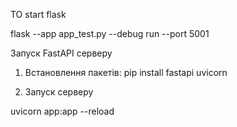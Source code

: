 TO start flask 

 flask --app app_test.py  --debug run --port 5001 


Запуск FastAPI серверу

1. Встановлення пакетів: 
pip install fastapi uvicorn

2. Запуск серверу

uvicorn app:app --reload
